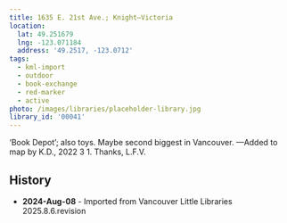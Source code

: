 ```yaml
---
title: 1635 E. 21st Ave.; Knight—Victoria
location:
  lat: 49.251679
  lng: -123.071184
  address: '49.2517, -123.0712'
tags:
  - kml-import
  - outdoor
  - book-exchange
  - red-marker
  - active
photo: /images/libraries/placeholder-library.jpg
library_id: '00041'
---
```

‘Book Depot’; also toys.
Maybe second biggest in Vancouver.
—Added to map by K.D., 2022 3 1. Thanks, L.F.V.

## History
- **2024-Aug-08** - Imported from Vancouver Little Libraries 2025.8.6.revision
